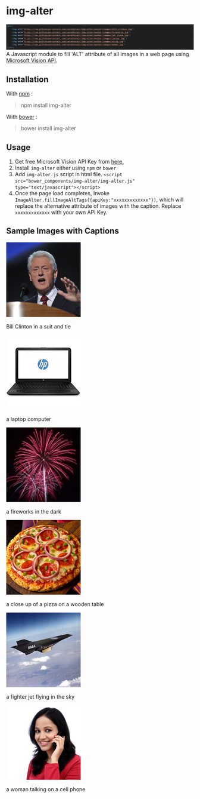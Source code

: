 # img-alter

![sample gif file](https://github.com/sarathsnair/img-alter/blob/master/images/sample.gif)
A Javascript module to fill 'ALT' attribute of all images in a web page using [Microsoft Vision API](https://www.microsoft.com/cognitive-services/en-us/computer-vision-api).

## Installation

With [npm](https://www.npmjs.com/) :

> npm install img-alter

With [bower](https://bower.io) :

> bower install img-alter

## Usage
 1. Get free Microsoft Vision API Key from [here.](https://www.microsoft.com/cognitive-services/en-us/computer-vision-api) 
 2. Install `img-alter` either using `npm` or `bower`
 3. Add `img-alter.js` script in html file. 
 `<script src="bower_components/img-alter/img-alter.js" type="text/javascript"></script>` 
 4. Once the page load completes, Invoke `ImageAlter.fillImageAltTags({apiKey:"xxxxxxxxxxxxx"})`, which will replace the alternative attribute of images with the caption. Replace `xxxxxxxxxxxxx` with your own API Key.


## Sample Images with Captions

![bill clinton](https://github.com/sarathsnair/img-alter/blob/master/images/bill_clinton.jpg)

Bill Clinton in a suit and tie


![Laptop](https://github.com/sarathsnair/img-alter/blob/master/images/laptop.jpg)

a laptop computer


![Fireworks](https://github.com/sarathsnair/img-alter/blob/master/images/fireworks.jpg)

a fireworks in the dark


![Pizza](https://github.com/sarathsnair/img-alter/blob/master/images/pizza.jpg)

a close up of a pizza on a wooden table


![Plane](https://github.com/sarathsnair/img-alter/blob/master/images/jet_plane.jpg)

a fighter jet flying in the sky


![Woman](https://github.com/sarathsnair/img-alter/blob/master/images/woman.jpg)

a woman talking on a cell phone
